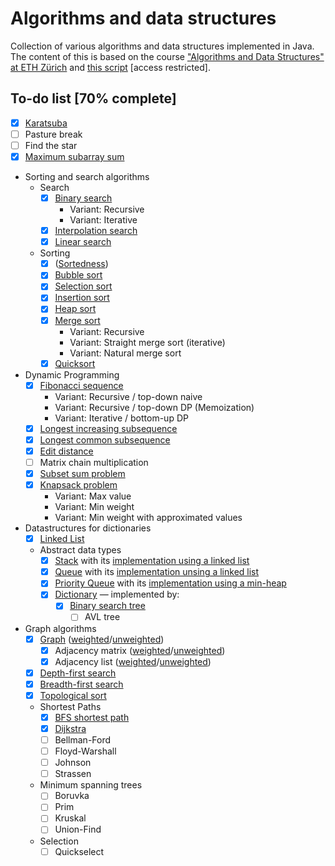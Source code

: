 # Algorithms and data structures
Collection of various algorithms and data structures implemented in Java. The content of this is based on the course
["Algorithms and Data Structures" at ETH Zürich](http://www.vorlesungsverzeichnis.ethz.ch/Vorlesungsverzeichnis/lerneinheit.view?lerneinheitId=139780&semkez=2020W&ansicht=KATALOGDATEN&lang=en)
and [this script](https://www.cadmo.ethz.ch/education/lectures/HS16/DA/skript/skript.pdf) [access restricted].

## To-do list [70% complete]
* [x] [Karatsuba](src/Karatsuba.java)
* [ ] Pasture break
* [ ] Find the star
* [x] [Maximum subarray sum](src/MaximumSubarraySum.java)
* Sorting and search algorithms
    * Search
        * [x] [Binary search](src/search_sort/BinarySearch.java)
            * Variant: Recursive
            * Variant: Iterative
        * [x] [Interpolation search](src/search_sort/InterpolationSearch.java)
        * [x] [Linear search](src/search_sort/LinearSearch.java)
    * Sorting
        * [x] ([Sortedness](src/search_sort/Sortedness.java))
        * [x] [Bubble sort](src/search_sort/BubbleSort.java)
        * [x] [Selection sort](src/search_sort/SelectionSort.java)
        * [x] [Insertion sort](src/search_sort/InsertionSort.java)
        * [x] [Heap sort](src/search_sort/HeapSort.java)
        * [x] [Merge sort](src/search_sort/MergeSort.java)
            * Variant: Recursive
            * Variant: Straight merge sort (iterative)
            * Variant: Natural merge sort
        * [x] [Quicksort](src/search_sort/QuickSort.java)
* Dynamic Programming
    * [x] [Fibonacci sequence](src/dynamic_programming/Fibonacci.java)
        * Variant: Recursive / top-down naive
        * Variant: Recursive / top-down DP (Memoization)
        * Variant: Iterative / bottom-up DP
    * [x] [Longest increasing subsequence](src/dynamic_programming/LongestIncreasingSubsequence.java)
    * [x] [Longest common subsequence](src/dynamic_programming/LongestCommonSubsequence.java)
    * [x] [Edit distance](src/dynamic_programming/EditDistance.java)
    * [ ] Matrix chain multiplication
    * [x] [Subset sum problem](src/dynamic_programming/SubsetSum.java)
    * [x] [Knapsack problem](src/dynamic_programming/Knapsack.java)
        * Variant: Max value
        * Variant: Min weight
        * Variant: Min weight with approximated values
* Datastructures for dictionaries
    * [x] [Linked List](src/datastructures_for_dictionaries/LinkedList.java)
    * Abstract data types
        * [x] [Stack](src/datastructures_for_dictionaries/Stack.java) with its [implementation using a linked list](src/datastructures_for_dictionaries/LinkedListStack.java)
        * [x] [Queue](src/datastructures_for_dictionaries/Queue.java) with its [implementation unsing a linked list](src/datastructures_for_dictionaries/LinkedListQueue.java)
        * [x] [Priority Queue](src/datastructures_for_dictionaries/PriorityQueue.java) with its [implementation using a min-heap](src/datastructures_for_dictionaries/Heap.java)
        * [x] [Dictionary](src/datastructures_for_dictionaries/Dictionary.java) — implemented by:
            * [x] [Binary search tree](src/datastructures_for_dictionaries/BinarySearchTree.java)
                * [ ] AVL tree
* Graph algorithms
    * [x] [Graph](src/graph_algorithms/Graph.java) ([weighted](src/graph_algorithms/GraphWeighted.java)/[unweighted](src/graph_algorithms/GraphUnweighted.java))
        * [x] Adjacency matrix ([weighted](src/graph_algorithms/AdjacencyMatrixWeighted.java)/[unweighted](src/graph_algorithms/AdjacencyMatrixUnweighted.java))
        * [x] Adjacency list ([weighted](src/graph_algorithms/AdjacencyListWeighted.java)/[unweighted](src/graph_algorithms/AdjacencyListUnweighted.java))
    * [x] [Depth-first search](src/graph_algorithms/DepthFirstSearch.java)
    * [x] [Breadth-first search](src/graph_algorithms/BreadthFirstSearch.java)
    * [x] [Topological sort](src/graph_algorithms/TopologicalSort.java)
    * Shortest Paths
        * [x] [BFS shortest path](src/graph_algorithms/BreadthFirstSearchShortestPath.java)
        * [x] [Dijkstra](src/graph_algorithms/Dijkstra.java)
        * [ ] Bellman-Ford
        * [ ] Floyd-Warshall
        * [ ] Johnson
        * [ ] Strassen
    * Minimum spanning trees
        * [ ] Boruvka
        * [ ] Prim
        * [ ] Kruskal
        * [ ] Union-Find
    * Selection
        * [ ] Quickselect
